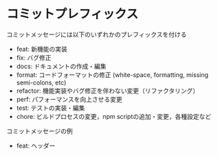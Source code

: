 # コミットプレフィックス
コミットメッセージには以下のいずれかのプレフィックスを付ける

- feat: 新機能の実装
- fix: バグ修正
- docs: ドキュメントの作成・編集
- format: コードフォーマットの修正 (white-space, formatting, missing semi-colons, etc)
- refactor: 機能実装やバグ修正を伴わない変更（リファクタリング）
- perf: パフォーマンスを向上させる変更
- test: テストの実装・編集
- chore: ビルドプロセスの変更，npm scriptの追加・変更，各種設定など

コミットメッセージの例

- feat: ヘッダー
